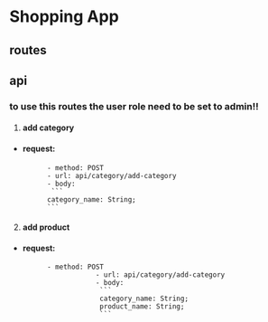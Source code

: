 # Shopping App

## routes

## api
### to use this routes the user role need to be set to admin!!
1. #### add category
- #### request:
            - method: POST
            - url: api/category/add-category
            - body:
             ```
            category_name: String;
            ```

2. #### add product
- #### request:
            - method: POST
                        - url: api/category/add-category
                        - body:
                         ```
                         category_name: String;
                         product_name: String;
                         ```